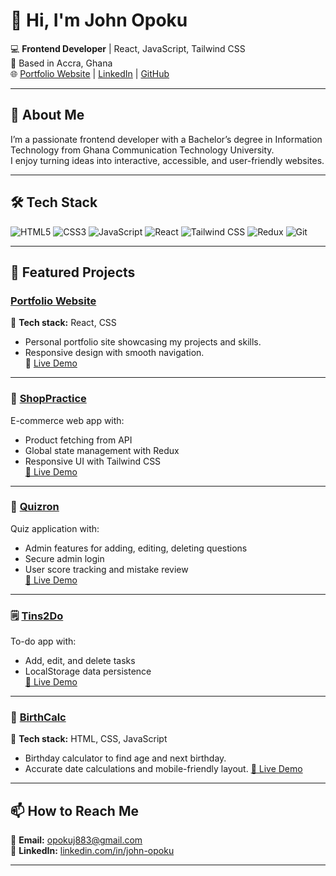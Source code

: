 

<!--
**Opoks/Opoks** is a ✨ _special_ ✨ repository because its `README.md` (this file) appears on your GitHub profile.

Here are some ideas to get you started:

- 🔭 I’m currently working on ...
- 🌱 I’m currently learning ...
- 👯 I’m looking to collaborate on ...
- 🤔 I’m looking for help with ...
- 💬 Ask me about ...
- 📫 How to reach me: ...
- 😄 Pronouns: ...
- ⚡ Fun fact: ...
-->
# 👋 Hi, I'm John Opoku

💻 **Frontend Developer** | React, JavaScript, Tailwind CSS  
📍 Based in Accra, Ghana  
🌐 [Portfolio Website](https://johnopoku.netlify.app) | [LinkedIn](https://linkedin.com/in/john-opoku-97352428b) | [GitHub](https://github.com/Opoks)  

---

## 🚀 About Me  
I’m a passionate frontend developer with a Bachelor’s degree in Information Technology from Ghana Communication Technology University.  
I enjoy turning ideas into interactive, accessible, and user-friendly websites.  

---

## 🛠 Tech Stack  
![HTML5](https://img.shields.io/badge/HTML5-E34F26?logo=html5&logoColor=fff&style=for-the-badge)
![CSS3](https://img.shields.io/badge/CSS3-1572B6?logo=css3&logoColor=fff&style=for-the-badge)
![JavaScript](https://img.shields.io/badge/JavaScript-F7DF1E?logo=javascript&logoColor=000&style=for-the-badge)
![React](https://img.shields.io/badge/React-61DAFB?logo=react&logoColor=000&style=for-the-badge)
![Tailwind CSS](https://img.shields.io/badge/Tailwind_CSS-38B2AC?logo=tailwind-css&logoColor=fff&style=for-the-badge)
![Redux](https://img.shields.io/badge/Redux-764ABC?logo=redux&logoColor=fff&style=for-the-badge)
![Git](https://img.shields.io/badge/Git-F05032?logo=git&logoColor=fff&style=for-the-badge)

---

## 📌 Featured Projects  


### [Portfolio Website](https://github.com/Opoks/portfolio)
📂 **Tech stack:** React, CSS  
- Personal portfolio site showcasing my projects and skills.  
- Responsive design with smooth navigation.  
🔗 [Live Demo](https://johnopoku.netlify.app)

---

### 🛒 [ShopPractice](https://github.com/Opoks/shoppractice)
E-commerce web app with:
- Product fetching from API  
- Global state management with Redux  
- Responsive UI with Tailwind CSS  
[🔗 Live Demo](https://shoppractice.netlify.app)  

---

### 🎯 [Quizron](https://github.com/Opoks/quizron)
Quiz application with:
- Admin features for adding, editing, deleting questions  
- Secure admin login  
- User score tracking and mistake review  
[🔗 Live Demo](https://quizron.netlify.app)  

---

### 🗒 [Tins2Do](https://github.com/Opoks/tins2do)
To-do app with:
- Add, edit, and delete tasks  
- LocalStorage data persistence  
[🔗 Live Demo](https://tins2do.netlify.app)  

---

### 🎂 [BirthCalc](https://github.com/Opoks/birthcalc)
📂 **Tech stack:** HTML, CSS, JavaScript  
- Birthday calculator to find age and next birthday.  
- Accurate date calculations and mobile-friendly layout.
[🔗 Live Demo](https://birthcalc.netlify.app)

---

## 📫 How to Reach Me  
📧 **Email:** opokuj883@gmail.com  
💼 **LinkedIn:** [linkedin.com/in/john-opoku](https://linkedin.com/in/john-opoku-97352428b)  

---
